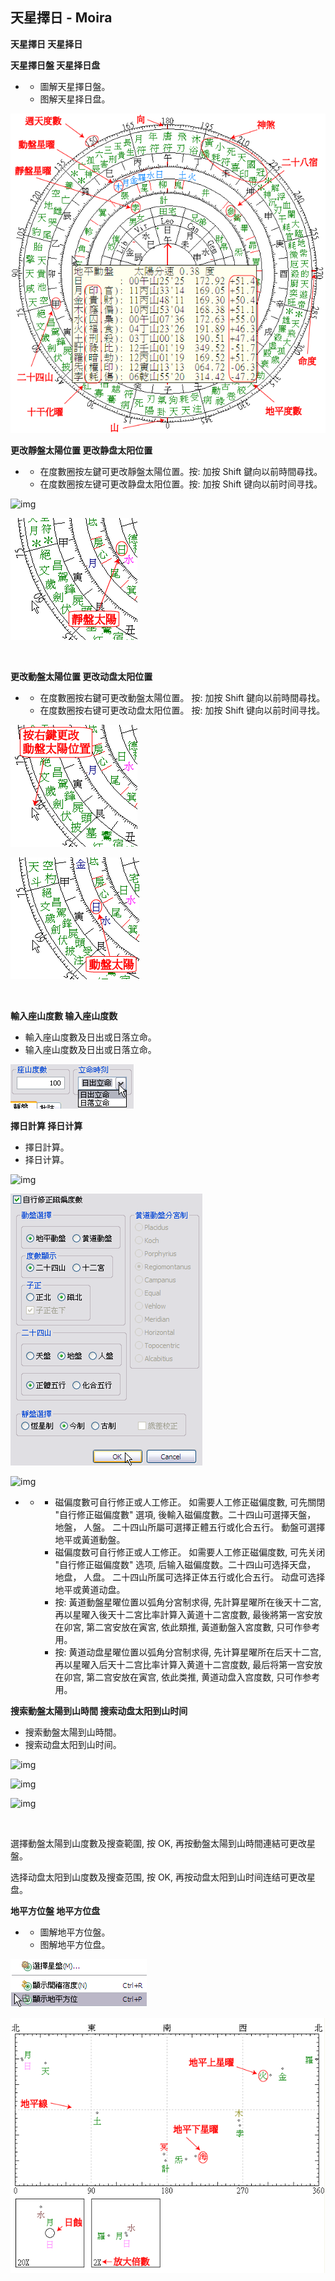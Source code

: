 ## 天星擇日 - Moira

**天星擇日  天星择日**

**天星擇日盤  天星择日盘**

- - 圖解天星擇日盤。
  - 图解天星择日盘。

![img](../../../saved_images/0ZXnfKO7K7Y3HZqKAxmRnG4FvcypXLOLEMqtGeXzgZWaE7RAg2k2r6ETCjA9YrWLrK6eY_ttUF-y-rS512GUeBhPbBwqqLy7wJ7d4mxlSHc=w1280)

**更改靜盤太陽位置  更改静盘太阳位置**

- - 在度數圈按左鍵可更改靜盤太陽位置。按: 加按 Shift 鍵向以前時間尋找。
  - 在度数圈按左键可更改静盘太阳位置。按: 加按 Shift 键向以前时间寻找。

![img](https://lh4.googleusercontent.com/nAngDJKp1kL57XMce_RWisIuiBn0SRxZdRsEWb0i1-eXUfXFdSBY5__QrzohdO5nY-w2jszbYvLUjt-hhMtfe5aP62JOlV5AUNMOZDHopQ0=w1280)

![img](../../../saved_images/J8eQHT7cP1LZ1U-50KHocD-n47axDbPUXWvHuo2CiVL5P3eQNXJIo8VISAr-r537nUnRwC80mqti1JrD9bYWNDPVQFKy2nv9Wegq7TQoS5o=w1280)

​                        

**更改動盤太陽位置  更改动盘太阳位置**

- - 在度數圈按右鍵可更改動盤太陽位置。 按: 加按 Shift 鍵向以前時間尋找。
  - 在度数圈按右键可更改动盘太阳位置。 按: 加按 Shift 键向以前时间寻找。

![img](../../../saved_images/qaAnQDoHjxIwQnW2_oxBeV35TqmdK0LdMpB134UBqa51m0MijfR4mupTmAg7JZL4hJqkuG4BQSE1y5xGCcFQzXNGmQJ3n4spxo-FJH-qIac=w1280)

![img](../../../saved_images/4FSX1j1MEXFjgiDQzJ53vY1oFT3t_9CO0wNSuQLw-wlpp-2nes6USZdnaJMVX5DKzM_wEOVY5UEGEu4tfwd-0nN0Z09czQP3rBOzh1xhyu8=w1280)

​                        

**輸入座山度數  输入座山度数**

- 輸入座山度數及日出或日落立命。
- 输入座山度数及日出或日落立命。

![img](../../../saved_images/2iu1B9leFOheTl7PQE5V7j6aT3QRqCqmPZlM-JgLJ7eyv5g5cNGjzn2ppXdWqwNaxCW95dnDz9A66ytFpbGNrImT4tBE1maQ5q8N5qVbuAM=w1280)

**擇日計算  择日计算**

- 擇日計算。
- 择日计算。

![img](https://lh4.googleusercontent.com/IDtJ64-etOIj9V1sWT--8cslG5m0JVDvCPLN9LLKDM6-ybHlqjfx0XJFd9vFlpmHJRlwB00YV3gcZDHgAFDrzR_249jVArt3qDxXvkMEH9M=w1280)

![img](../../../saved_images/yKadZopEGi-_zaWQAgL46snlmWsILeiv7eXByEwH0Mi5l4ekdQDk9QmSE9eICmOH-IhQsDIZsTjHpAsJHF3YUgzXCOnlle9bhqh_QGRIlTA=w1280)

![img](https://lh4.googleusercontent.com/fEJ-R5R-6KIsxIA0lJdySB1F3gKAWmCBTqi7ZTpkvdRuRRD7n_icUqBhSmULni3eZQ5EH7qsScvXe4rXUogjW_D2oRup8DEeNH3t0Chb9DY=w1280)

- - - 磁偏度數可自行修正或人工修正。 如需要人工修正磁偏度數, 可先關閉 "自行修正磁偏度數" 選項, 後輸入磁偏度數。二十四山可選擇天盤， 地盤， 人盤。 二十四山所屬可選擇正體五行或化合五行。 動盤可選擇地平或黃道動盤。
    - 磁偏度数可自行修正或人工修正。 如需要人工修正磁偏度数, 可先关闭 "自行修正磁偏度数" 选项, 后输入磁偏度数。二十四山可选择天盘， 地盘， 人盘。 二十四山所属可选择正体五行或化合五行。 动盘可选择地平或黄道动盘。
    - 按: 黃道動盤星曜位置以弧角分宮制求得, 先計算星曜所在後天十二宮, 再以星曜入後天十二宮比率計算入黃道十二宮度數, 最後將第一宮安放在卯宮, 第二宮安放在寅宮, 依此類推, 黃道動盤入宮度數, 只可作參考用。
    - 按: 黄道动盘星曜位置以弧角分宫制求得, 先计算星曜所在后天十二宫, 再以星曜入后天十二宫比率计算入黄道十二宫度数, 最后将第一宫安放在卯宫, 第二宫安放在寅宫, 依此类推, 黄道动盘入宫度数, 只可作参考用。

**搜索動盤太陽到山時間  搜索动盘太阳到山时间**

- 搜索動盤太陽到山時間。
- 搜索动盘太阳到山时间。

![img](https://lh4.googleusercontent.com/llBl5gNbI2rmCDEDGQ_g-Z9hOTmFVlYcxffXatrjdTEbAY01BwgziqM_cT4qdMtjyeZVWrijWNFW3CFqgBI4FRA2VTb94z5QXvEgI77bP2g=w1280)

![img](https://lh4.googleusercontent.com/WpBwC53lN8NhiuoswoaZGISPiAbwip3X1r5IqClPEnMIQs7NAA1MVYeg9ehg20FLRIYUwwe4Mx2zvM4X1-kfEOdcbHRAUITT8H923Mm_7n4=w1280)

![img](https://lh4.googleusercontent.com/63BzLo5wbFF3w1c9WT9fXnGLzOLGdpZnSV6rC8ohvgObOWxDCfb6xhs2CMvzjMBRxvAOWCtwxtvDSloifVO1JiZedq25lYJNV4L9-6wujC0=w1280)

​               

選擇動盤太陽到山度數及搜查範圍, 按 OK, 再按動盤太陽到山時間連結可更改星盤。

选择动盘太阳到山度数及搜查范围, 按 OK, 再按动盘太阳到山时间连结可更改星盘。

**地平方位盤  地平方位盘**

- - 圖解地平方位盤。
  - 图解地平方位盘。

![img](../../../saved_images/-o3BHJpMswtlYW0Yf30Jp4-MIlgH_07XNBo0eWjR7uK8mpzBkZRdW5uOK26I_MOU2LcZEDXqZvzm14WO2f6uRFuTAfHFiMQGKkOyaR9ksKw=w1280)

![img](../../../saved_images/wAti9dCC3058IiBvfgoUjTjDR3RCoITOOYJmEG_WJK51B3nztusr0BXbRpQjA9cSfEZSUuGUvmwTVk0WK72ffn-3WQFo0jic8fIM2j7gcPQ=w1280)